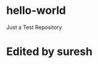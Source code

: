 hello-world
===========

Just a Test Repository

<html>
<title>Test Page</title>
<h1>Edited by suresh</h1>
</html>
